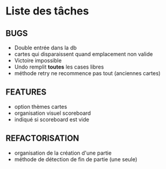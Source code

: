 # Liste des tâches

## BUGS
- Double entrée dans la db
- cartes qui disparaissent quand emplacement non valide
- Victoire impossible
- Undo remplit **toutes** les cases libres
- méthode retry ne recommence pas tout (anciennes cartes)

## FEATURES
- option thèmes cartes
- organisation visuel scoreboard
- indiqué si scoreboard est vide

## REFACTORISATION
- organisation de la création d'une partie
- méthode de détection de fin de partie (une seule)
